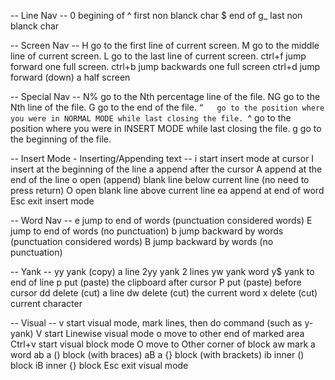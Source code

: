 -- Line Nav -- 
0 	begining of
^ 	first non blanck char
$ 	end of
g_ 	last non blanck char

-- Screen Nav --
H 	 go to the first line of current screen.
M 	 go to the middle line of current screen.
L 	 go to the last line of current screen.
ctrl+f 	 jump forward one full screen.
ctrl+b 	 jump backwards one full screen
ctrl+d 	 jump forward (down) a half screen

-- Special Nav -- 
N% 	 go to the Nth percentage line of the file.
NG 	 go to the Nth line of the file.
G 	 go to the end of the file.
`” 	 go to the position where you were in NORMAL MODE while last closing the file.
`^ 	 go to the position where you were in INSERT MODE while last closing the file.
g 	 go to the beginning of the file.

-- Insert Mode - Inserting/Appending text --
i 	start insert mode at cursor
I 	insert at the beginning of the line
a 	append after the cursor
A 	append at the end of the line
o 	open (append) blank line below current line (no need to press return)
O 	open blank line above current line
ea 	append at end of word
Esc 	exit insert mode

-- Word Nav -- 
e 	jump to end of words (punctuation considered words)
E 	jump to end of words (no punctuation)
b 	jump backward by words (punctuation considered words)
B 	jump backward by words (no punctuation)

-- Yank -- 
yy 	yank (copy) a line
2yy 	yank 2 lines
yw 	yank word
y$ 	yank to end of line
p 	put (paste) the clipboard after cursor
P 	put (paste) before cursor
dd 	delete (cut) a line
dw 	delete (cut) the current word
x 	delete (cut) current character

-- Visual --
v 	start visual mode, mark lines, then do command (such as y-yank)
V 	start Linewise visual mode
o 	move to other end of marked area
Ctrl+v 	start visual block mode
O 	move to Other corner of block
aw 	mark a word
ab 	a () block (with braces)
aB 	a {} block (with brackets)
ib 	inner () block
iB 	inner {} block
Esc 	exit visual mode
